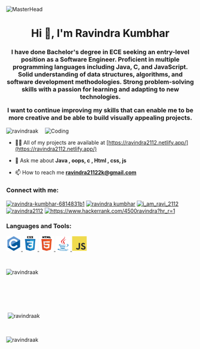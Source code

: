 ![MasterHead](https://www.edu360.com.my/images/banners/coding-banner.png)

<h1 align="center">Hi 👋, I'm Ravindra Kumbhar</h1>
<h3 align="center">I have done Bachelor's degree in ECE seeking an entry-level position as a Software Engineer. Proficient in multiple programming languages including Java, C, and JavaScript. Solid understanding of data structures, algorithms, and software development methodologies. Strong problem-solving skills with a passion for learning and adapting to new technologies.

I want to continue improving my skills that can enable me to be more creative and be able to build visually appealing projects.</h3>

<img align="right" alt="Coding" width="400" src="https://i.pinimg.com/originals/54/e3/7d/54e37d8074ebcde1d96c77d7b2a7f310.gif">

<p align="left"> <img src="https://komarev.com/ghpvc/?username=ravindraak&label=Profile%20views&color=0e75b6&style=flat" alt="ravindraak" /> </p>

- 👨‍💻 All of my projects are available at [https://ravindra2112.netlify.app/](https://ravindra2112.netlify.app/)

- 💬 Ask me about **Java , oops, c , Html , css, js**

- 📫 How to reach me **ravindra21122k@gmail.com**

<h3 align="left">Connect with me:</h3>
<p align="left">
<a href="https://linkedin.com/in/ravindra-kumbhar-6814831b1" target="blank"><img align="center" src="https://raw.githubusercontent.com/rahuldkjain/github-profile-readme-generator/master/src/images/icons/Social/linked-in-alt.svg" alt="ravindra-kumbhar-6814831b1" height="30" width="40" /></a>
<a href="https://fb.com/ravindra kumbhar" target="blank"><img align="center" src="https://raw.githubusercontent.com/rahuldkjain/github-profile-readme-generator/master/src/images/icons/Social/facebook.svg" alt="ravindra kumbhar" height="30" width="40" /></a>
<a href="https://instagram.com/i_am_ravi_2112" target="blank"><img align="center" src="https://raw.githubusercontent.com/rahuldkjain/github-profile-readme-generator/master/src/images/icons/Social/instagram.svg" alt="i_am_ravi_2112" height="30" width="40" /></a>
<a href="https://www.codechef.com/users/ravindra2112" target="blank"><img align="center" src="https://cdn.jsdelivr.net/npm/simple-icons@3.1.0/icons/codechef.svg" alt="ravindra2112" height="30" width="40" /></a>
<a href="https://www.hackerrank.com/https://www.hackerrank.com/4500ravindra?hr_r=1" target="blank"><img align="center" src="https://raw.githubusercontent.com/rahuldkjain/github-profile-readme-generator/master/src/images/icons/Social/hackerrank.svg" alt="https://www.hackerrank.com/4500ravindra?hr_r=1" height="30" width="40" /></a>
</p>

<h3 align="left">Languages and Tools:</h3>
<p align="left"> <a href="https://www.cprogramming.com/" target="_blank" rel="noreferrer"> <img src="https://raw.githubusercontent.com/devicons/devicon/master/icons/c/c-original.svg" alt="c" width="40" height="40"/> </a> <a href="https://www.w3schools.com/css/" target="_blank" rel="noreferrer"> <img src="https://raw.githubusercontent.com/devicons/devicon/master/icons/css3/css3-original-wordmark.svg" alt="css3" width="40" height="40"/> </a> <a href="https://www.w3.org/html/" target="_blank" rel="noreferrer"> <img src="https://raw.githubusercontent.com/devicons/devicon/master/icons/html5/html5-original-wordmark.svg" alt="html5" width="40" height="40"/> </a> <a href="https://www.java.com" target="_blank" rel="noreferrer"> <img src="https://raw.githubusercontent.com/devicons/devicon/master/icons/java/java-original.svg" alt="java" width="40" height="40"/> </a> <a href="https://developer.mozilla.org/en-US/docs/Web/JavaScript" target="_blank" rel="noreferrer"> <img src="https://raw.githubusercontent.com/devicons/devicon/master/icons/javascript/javascript-original.svg" alt="javascript" width="40" height="40"/> </a> </p> <br>

<p><img align="left" src="https://github-readme-stats.vercel.app/api/top-langs?username=ravindraak&show_icons=true&locale=en&layout=compact" alt="ravindraak" /></p> <br><br><br><br><br><br>

<p>&nbsp;<img align="center" src="https://github-readme-stats.vercel.app/api?username=ravindraak&show_icons=true&locale=en" alt="ravindraak" /></p> <br>

<p><img align="center" src="https://github-readme-streak-stats.herokuapp.com/?user=ravindraak&" alt="ravindraak" /></p>
